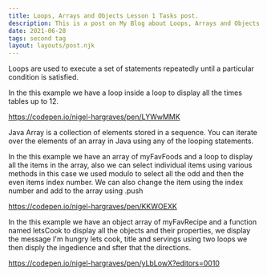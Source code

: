```yaml
---
title: Loops, Arrays and Objects Lesson 1 Tasks post.
description: This is a post on My Blog about Loops, Arrays and Objects Lesson 1 Tasks.
date: 2021-06-28
tags: second tag
layout: layouts/post.njk
---
```


Loops are used to execute a set of statements repeatedly until a particular condition is satisfied.

In the this example we have a loop inside a loop to display all the times tables up to 12.

https://codepen.io/nigel-hargraves/pen/LYWwMMK

Java Array is a collection of elements stored in a sequence. You can iterate over the elements of an array in Java using any of the looping statements.

In the this example we have an array of myFavFoods and a loop to display all the items in the array, also we can select individual items using various methods in this case we used modulo to select all the odd and then the even items index number. We can also change the item using the index number and add to the array using .push

https://codepen.io/nigel-hargraves/pen/KKWOEXK


In the this example we have an object array of myFavRecipe and a function named letsCook to display all the objects and their properties, we display the message I'm hungry lets cook, title and servings using two loops we then disply the ingedience and sfter that the directions.

https://codepen.io/nigel-hargraves/pen/yLbLowX?editors=0010
